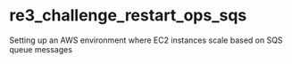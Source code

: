 # re3_challenge_restart_ops_sqs
Setting up an AWS environment where EC2 instances scale based on SQS queue messages
